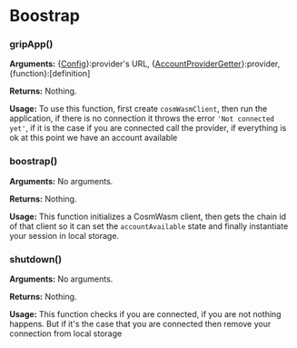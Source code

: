 # Boostrap

### gripApp()

**Arguments:** {[Config](https://github.com/stakeordie/griptape.js/blob/c9ac1e366497acaafbdde70defa258a7051c46db/src/bootstrap.ts#L35)}:provider's URL, {[AccountProviderGetter](https://github.com/stakeordie/griptape.js/blob/c9ac1e366497acaafbdde70defa258a7051c46db/src/bootstrap.ts#L46)}:provider, {function}:\[definition]

**Returns:** Nothing.

**Usage:** To use this function, first create `cosmWasmClient`, then run the application, if there is no connection it throws the error `'Not connected yet'`, if it is the case if you are connected call the provider, if everything is ok at this point we have an account available

### boostrap()

**Arguments:** No arguments.

**Returns:** Nothing.

**Usage:** This function initializes a CosmWasm client, then gets the chain id of that client so it can set the `accountAvailable` state and finally instantiate your session in local storage.

### shutdown()

**Arguments:** No arguments.

**Returns:** Nothing.

**Usage:** This function checks if you are connected, if you are not nothing happens. But if it's the case that you are connected then remove your connection from local storage
